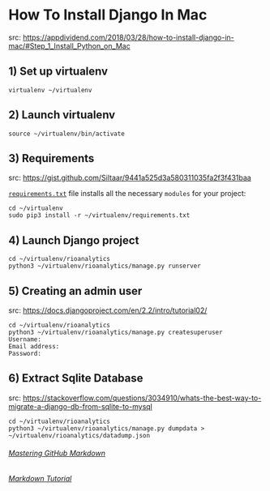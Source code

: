 # How To Install Django In Mac
src: https://appdividend.com/2018/03/28/how-to-install-django-in-mac/#Step_1_Install_Python_on_Mac


## 1) Set up virtualenv
```
virtualenv ~/virtualenv
```


## 2) Launch virtualenv
```
source ~/virtualenv/bin/activate
```

## 3) Requirements
src: https://gist.github.com/Siltaar/9441a525d3a580311035fa2f3f431baa

[`requirements.txt`](requirements.txt) file installs all the necessary `modules` for your project:


```
cd ~/virtualenv
sudo pip3 install -r ~/virtualenv/requirements.txt
```


## 4) Launch Django project
```
cd ~/virtualenv/rioanalytics
python3 ~/virtualenv/rioanalytics/manage.py runserver
```


## 5) Creating an admin user
src: https://docs.djangoproject.com/en/2.2/intro/tutorial02/
```
cd ~/virtualenv/rioanalytics
python3 ~/virtualenv/rioanalytics/manage.py createsuperuser
Username:
Email address:
Password:
```


## 6) Extract Sqlite Database
src: https://stackoverflow.com/questions/3034910/whats-the-best-way-to-migrate-a-django-db-from-sqlite-to-mysql
```
cd ~/virtualenv/rioanalytics
python3 ~/virtualenv/rioanalytics/manage.py dumpdata > ~/virtualenv/rioanalytics/datadump.json
```

###### [Mastering GitHub Markdown](https://guides.github.com/features/mastering-markdown/)
###### [Markdown Tutorial](https://github.com/luong-komorebi/Markdown-Tutorial/blob/master/README_fr.md)
